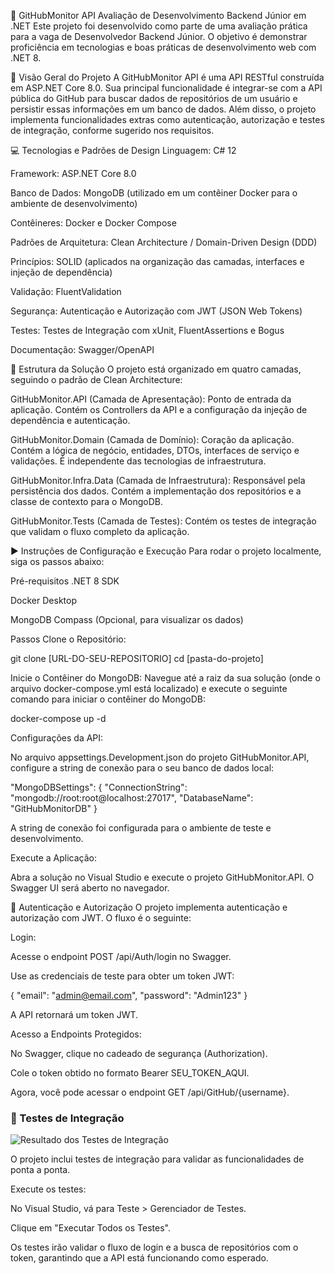 ﻿🚀 GitHubMonitor API
Avaliação de Desenvolvimento Backend Júnior em .NET
Este projeto foi desenvolvido como parte de uma avaliação prática para a vaga de Desenvolvedor Backend Júnior. O objetivo é demonstrar proficiência em tecnologias e boas práticas de desenvolvimento web com .NET 8.

📝 Visão Geral do Projeto
A GitHubMonitor API é uma API RESTful construída em ASP.NET Core 8.0. Sua principal funcionalidade é integrar-se com a API pública do GitHub para buscar dados de repositórios de um usuário e persistir essas informações em um banco de dados. Além disso, o projeto implementa funcionalidades extras como autenticação, autorização e testes de integração, conforme sugerido nos requisitos.

💻 Tecnologias e Padrões de Design
Linguagem: C# 12

Framework: ASP.NET Core 8.0

Banco de Dados: MongoDB (utilizado em um contêiner Docker para o ambiente de desenvolvimento)

Contêineres: Docker e Docker Compose

Padrões de Arquitetura: Clean Architecture / Domain-Driven Design (DDD)

Princípios: SOLID (aplicados na organização das camadas, interfaces e injeção de dependência)

Validação: FluentValidation

Segurança: Autenticação e Autorização com JWT (JSON Web Tokens)

Testes: Testes de Integração com xUnit, FluentAssertions e Bogus

Documentação: Swagger/OpenAPI

📁 Estrutura da Solução
O projeto está organizado em quatro camadas, seguindo o padrão de Clean Architecture:

GitHubMonitor.API (Camada de Apresentação): Ponto de entrada da aplicação. Contém os Controllers da API e a configuração da injeção de dependência e autenticação.

GitHubMonitor.Domain (Camada de Domínio): Coração da aplicação. Contém a lógica de negócio, entidades, DTOs, interfaces de serviço e validações. É independente das tecnologias de infraestrutura.

GitHubMonitor.Infra.Data (Camada de Infraestrutura): Responsável pela persistência dos dados. Contém a implementação dos repositórios e a classe de contexto para o MongoDB.

GitHubMonitor.Tests (Camada de Testes): Contém os testes de integração que validam o fluxo completo da aplicação.

▶️ Instruções de Configuração e Execução
Para rodar o projeto localmente, siga os passos abaixo:

Pré-requisitos
.NET 8 SDK

Docker Desktop

MongoDB Compass (Opcional, para visualizar os dados)

Passos
Clone o Repositório:

git clone [URL-DO-SEU-REPOSITORIO]
cd [pasta-do-projeto]


Inicie o Contêiner do MongoDB:
Navegue até a raiz da sua solução (onde o arquivo docker-compose.yml está localizado) e execute o seguinte comando para iniciar o contêiner do MongoDB:

docker-compose up -d


Configurações da API:

No arquivo appsettings.Development.json do projeto GitHubMonitor.API, configure a string de conexão para o seu banco de dados local:

"MongoDBSettings": {
  "ConnectionString": "mongodb://root:root@localhost:27017",
  "DatabaseName": "GitHubMonitorDB"
}


A string de conexão foi configurada para o ambiente de teste e desenvolvimento.

Execute a Aplicação:

Abra a solução no Visual Studio e execute o projeto GitHubMonitor.API. O Swagger UI será aberto no navegador.

🔑 Autenticação e Autorização
O projeto implementa autenticação e autorização com JWT. O fluxo é o seguinte:

Login:

Acesse o endpoint POST /api/Auth/login no Swagger.

Use as credenciais de teste para obter um token JWT:

{
  "email": "admin@email.com",
  "password": "Admin123"
}


A API retornará um token JWT.

Acesso a Endpoints Protegidos:

No Swagger, clique no cadeado de segurança (Authorization).

Cole o token obtido no formato Bearer SEU_TOKEN_AQUI.

Agora, você pode acessar o endpoint GET /api/GitHub/{username}.

### 🧪 Testes de Integração

![Resultado dos Testes de Integração](https://i.postimg.cc/VNzLfWS9/test.jpg)

O projeto inclui testes de integração para validar as funcionalidades de ponta a ponta.

Execute os testes:

No Visual Studio, vá para Teste > Gerenciador de Testes.

Clique em "Executar Todos os Testes".

Os testes irão validar o fluxo de login e a busca de repositórios com o token, garantindo que a API está funcionando como esperado.
